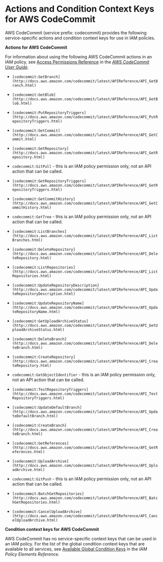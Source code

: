 # Actions and Condition Context Keys for AWS CodeCommit<a name="list_codecommit"></a>

AWS CodeCommit \(service prefix: codecommit\) provides the following service\-specific actions and condition context keys for use in IAM policies\.

**Actions for AWS CodeCommit**

For information about using the following AWS CodeCommit actions in an IAM policy, see [Access Permissions Reference](http://docs.aws.amazon.com/codecommit/latest/userguide/access-permissions.html) in the *[AWS CodeCommit User Guide](http://docs.aws.amazon.com/codecommit/latest/userguide/)*\.

+ `[codecommit:GetBranch](http://docs.aws.amazon.com/codecommit/latest/APIReference/API_GetBranch.html)`

+ `[codecommit:GetBlob](http://docs.aws.amazon.com/codecommit/latest/APIReference/API_GetBlob.html)`

+ `[codecommit:PutRepositoryTriggers](http://docs.aws.amazon.com/codecommit/latest/APIReference/API_PutRepositoryTriggers.html)`

+ `[codecommit:GetCommit](http://docs.aws.amazon.com/codecommit/latest/APIReference/API_GetCommit.html)`

+ `[codecommit:GetRepository](http://docs.aws.amazon.com/codecommit/latest/APIReference/API_GetRepository.html)`

+ `codecommit:GitPull` \- this is an IAM policy permission only, not an API action that can be called\.

+ `[codecommit:GetRepositoryTriggers](http://docs.aws.amazon.com/codecommit/latest/APIReference/API_GetRepositoryTriggers.html)`

+ `[codecommit:GetCommitHistory](http://docs.aws.amazon.com/codecommit/latest/APIReference/API_GetCommitHistory.html)`

+ `codecommit:GetTree` \- this is an IAM policy permission only, not an API action that can be called\.

+ `[codecommit:ListBranches](http://docs.aws.amazon.com/codecommit/latest/APIReference/API_ListBranches.html)`

+ `[codecommit:DeleteRepository](http://docs.aws.amazon.com/codecommit/latest/APIReference/API_DeleteRepository.html)`

+ `[codecommit:ListRepositories](http://docs.aws.amazon.com/codecommit/latest/APIReference/API_ListRepositories.html)`

+ `[codecommit:UpdateRepositoryDescription](http://docs.aws.amazon.com/codecommit/latest/APIReference/API_UpdateRepositoryDescription.html)`

+ `[codecommit:UpdateRepositoryName](http://docs.aws.amazon.com/codecommit/latest/APIReference/API_UpdateRepositoryName.html)`

+ `[codecommit:GetUploadArchiveStatus](http://docs.aws.amazon.com/codecommit/latest/APIReference/API_GetUploadArchiveStatus.html)`

+ `[codecommit:DeleteBranch](http://docs.aws.amazon.com/codecommit/latest/APIReference/API_DeleteBranch.html)`

+ `[codecommit:CreateRepository](http://docs.aws.amazon.com/codecommit/latest/APIReference/API_CreateRepository.html)`

+ `codecommit:GetObjectIdentifier` \- this is an IAM policy permission only, not an API action that can be called\.

+ `[codecommit:TestRepositoryTriggers](http://docs.aws.amazon.com/codecommit/latest/APIReference/API_TestRepositoryTriggers.html)`

+ `[codecommit:UpdateDefaultBranch](http://docs.aws.amazon.com/codecommit/latest/APIReference/API_UpdateDefaultBranch.html)`

+ `[codecommit:CreateBranch](http://docs.aws.amazon.com/codecommit/latest/APIReference/API_CreateBranch.html)`

+ `[codecommit:GetReferences](http://docs.aws.amazon.com/codecommit/latest/APIReference/API_GetReferences.html)`

+ `[codecommit:UploadArchive](http://docs.aws.amazon.com/codecommit/latest/APIReference/API_UploadArchive.html)`

+ `codecommit:GitPush` \- this is an IAM policy permission only, not an API action that can be called\.

+ `[codecommit:BatchGetRepositories](http://docs.aws.amazon.com/codecommit/latest/APIReference/API_BatchGetRepositories.html)`

+ `[codecommit:CancelUploadArchive](http://docs.aws.amazon.com/codecommit/latest/APIReference/API_CancelUploadArchive.html)`

**Condition context keys for AWS CodeCommit**

AWS CodeCommit has no service\-specific context keys that can be used in an IAM policy\. For the list of the global condition context keys that are available to all services, see [Available Global Condition Keys](reference_policies_condition-keys.md#AvailableKeys) in the *IAM Policy Elements Reference*\.